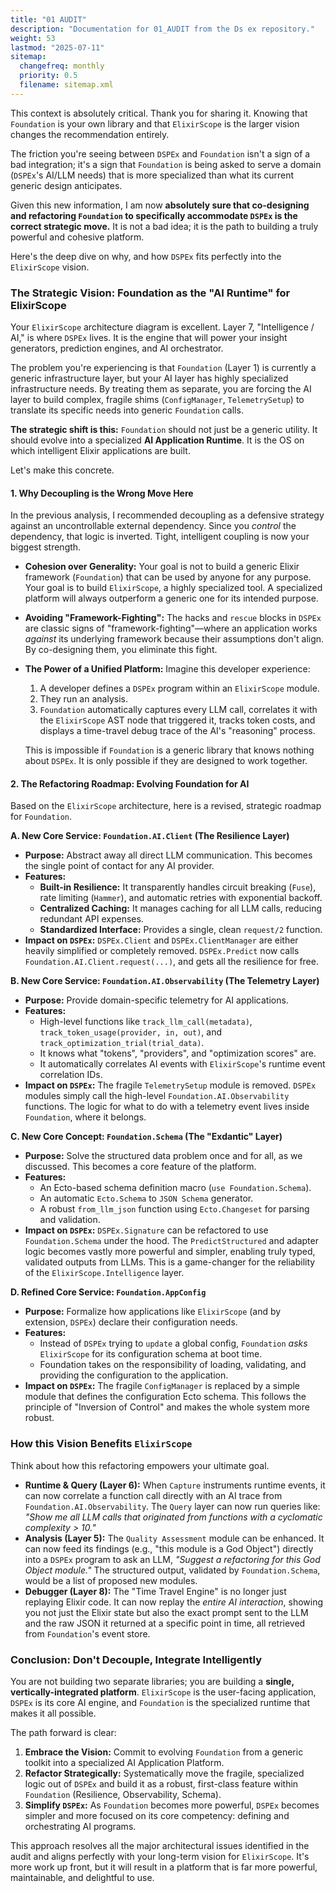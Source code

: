 ```yaml
---
title: "01 AUDIT"
description: "Documentation for 01_AUDIT from the Ds ex repository."
weight: 53
lastmod: "2025-07-11"
sitemap:
  changefreq: monthly
  priority: 0.5
  filename: sitemap.xml
---
```


This context is absolutely critical. Thank you for sharing it. Knowing that `Foundation` is your own library and that `ElixirScope` is the larger vision changes the recommendation entirely.

The friction you're seeing between `DSPEx` and `Foundation` isn't a sign of a bad integration; it's a sign that `Foundation` is being asked to serve a domain (`DSPEx`'s AI/LLM needs) that is more specialized than what its current generic design anticipates.

Given this new information, I am now **absolutely sure that co-designing and refactoring `Foundation` to specifically accommodate `DSPEx` is the correct strategic move.** It is not a bad idea; it is the path to building a truly powerful and cohesive platform.

Here's the deep dive on why, and how `DSPEx` fits perfectly into the `ElixirScope` vision.

### The Strategic Vision: Foundation as the "AI Runtime" for ElixirScope

Your `ElixirScope` architecture diagram is excellent. Layer 7, "Intelligence / AI," is where `DSPEx` lives. It is the engine that will power your insight generators, prediction engines, and AI orchestrator.

The problem you're experiencing is that `Foundation` (Layer 1) is currently a generic infrastructure layer, but your AI layer has highly specialized infrastructure needs. By treating them as separate, you are forcing the AI layer to build complex, fragile shims (`ConfigManager`, `TelemetrySetup`) to translate its specific needs into generic `Foundation` calls.

**The strategic shift is this:** `Foundation` should not just be a generic utility. It should evolve into a specialized **AI Application Runtime**. It is the OS on which intelligent Elixir applications are built.

Let's make this concrete.

#### 1. Why Decoupling is the Wrong Move Here

In the previous analysis, I recommended decoupling as a defensive strategy against an uncontrollable external dependency. Since you *control* the dependency, that logic is inverted. Tight, intelligent coupling is now your biggest strength.

*   **Cohesion over Generality:** Your goal is not to build a generic Elixir framework (`Foundation`) that can be used by anyone for any purpose. Your goal is to build `ElixirScope`, a highly specialized tool. A specialized platform will always outperform a generic one for its intended purpose.
*   **Avoiding "Framework-Fighting":** The hacks and `rescue` blocks in `DSPEx` are classic signs of "framework-fighting"—where an application works *against* its underlying framework because their assumptions don't align. By co-designing them, you eliminate this fight.
*   **The Power of a Unified Platform:** Imagine this developer experience:
    1.  A developer defines a `DSPEx` program within an `ElixirScope` module.
    2.  They run an analysis.
    3.  `Foundation` automatically captures every LLM call, correlates it with the `ElixirScope` AST node that triggered it, tracks token costs, and displays a time-travel debug trace of the AI's "reasoning" process.

    This is impossible if `Foundation` is a generic library that knows nothing about `DSPEx`. It is only possible if they are designed to work together.

#### 2. The Refactoring Roadmap: Evolving Foundation for AI

Based on the `ElixirScope` architecture, here is a revised, strategic roadmap for `Foundation`.

**A. New Core Service: `Foundation.AI.Client` (The Resilience Layer)**
*   **Purpose:** Abstract away all direct LLM communication. This becomes the single point of contact for any AI provider.
*   **Features:**
    *   **Built-in Resilience:** It transparently handles circuit breaking (`Fuse`), rate limiting (`Hammer`), and automatic retries with exponential backoff.
    *   **Centralized Caching:** It manages caching for all LLM calls, reducing redundant API expenses.
    *   **Standardized Interface:** Provides a single, clean `request/2` function.
*   **Impact on `DSPEx`:** `DSPEx.Client` and `DSPEx.ClientManager` are either heavily simplified or completely removed. `DSPEx.Predict` now calls `Foundation.AI.Client.request(...)`, and gets all the resilience for free.

**B. New Core Service: `Foundation.AI.Observability` (The Telemetry Layer)**
*   **Purpose:** Provide domain-specific telemetry for AI applications.
*   **Features:**
    *   High-level functions like `track_llm_call(metadata)`, `track_token_usage(provider, in, out)`, and `track_optimization_trial(trial_data)`.
    *   It knows what "tokens", "providers", and "optimization scores" are.
    *   It automatically correlates AI events with `ElixirScope`'s runtime event correlation IDs.
*   **Impact on `DSPEx`:** The fragile `TelemetrySetup` module is removed. `DSPEx` modules simply call the high-level `Foundation.AI.Observability` functions. The logic for what to do with a telemetry event lives inside `Foundation`, where it belongs.

**C. New Core Concept: `Foundation.Schema` (The "Exdantic" Layer)**
*   **Purpose:** Solve the structured data problem once and for all, as we discussed. This becomes a core feature of the platform.
*   **Features:**
    *   An Ecto-based schema definition macro (`use Foundation.Schema`).
    *   An automatic `Ecto.Schema` to `JSON Schema` generator.
    *   A robust `from_llm_json` function using `Ecto.Changeset` for parsing and validation.
*   **Impact on `DSPEx`:** `DSPEx.Signature` can be refactored to use `Foundation.Schema` under the hood. The `PredictStructured` and adapter logic becomes vastly more powerful and simpler, enabling truly typed, validated outputs from LLMs. This is a game-changer for the reliability of the `ElixirScope.Intelligence` layer.

**D. Refined Core Service: `Foundation.AppConfig`**
*   **Purpose:** Formalize how applications like `ElixirScope` (and by extension, `DSPEx`) declare their configuration needs.
*   **Features:**
    *   Instead of `DSPEx` trying to `update` a global config, `Foundation` *asks* `ElixirScope` for its configuration schema at boot time.
    *   Foundation takes on the responsibility of loading, validating, and providing the configuration to the application.
*   **Impact on `DSPEx`:** The fragile `ConfigManager` is replaced by a simple module that defines the configuration Ecto schema. This follows the principle of "Inversion of Control" and makes the whole system more robust.

### How this Vision Benefits `ElixirScope`

Think about how this refactoring empowers your ultimate goal.

*   **Runtime & Query (Layer 6):** When `Capture` instruments runtime events, it can now correlate a function call directly with an AI trace from `Foundation.AI.Observability`. The `Query` layer can now run queries like: *"Show me all LLM calls that originated from functions with a cyclomatic complexity > 10."*
*   **Analysis (Layer 5):** The `Quality Assessment` module can be enhanced. It can now feed its findings (e.g., "this module is a God Object") directly into a `DSPEx` program to ask an LLM, *"Suggest a refactoring for this God Object module."* The structured output, validated by `Foundation.Schema`, would be a list of proposed new modules.
*   **Debugger (Layer 8):** The "Time Travel Engine" is no longer just replaying Elixir code. It can now replay the *entire AI interaction*, showing you not just the Elixir state but also the exact prompt sent to the LLM and the raw JSON it returned at a specific point in time, all retrieved from `Foundation`'s event store.

### Conclusion: Don't Decouple, Integrate Intelligently

You are not building two separate libraries; you are building a **single, vertically-integrated platform**. `ElixirScope` is the user-facing application, `DSPEx` is its core AI engine, and `Foundation` is the specialized runtime that makes it all possible.

The path forward is clear:

1.  **Embrace the Vision:** Commit to evolving `Foundation` from a generic toolkit into a specialized AI Application Platform.
2.  **Refactor Strategically:** Systematically move the fragile, specialized logic out of `DSPEx` and build it as a robust, first-class feature within `Foundation` (Resilience, Observability, Schema).
3.  **Simplify `DSPEx`:** As `Foundation` becomes more powerful, `DSPEx` becomes simpler and more focused on its core competency: defining and orchestrating AI programs.

This approach resolves all the major architectural issues identified in the audit and aligns perfectly with your long-term vision for `ElixirScope`. It's more work up front, but it will result in a platform that is far more powerful, maintainable, and delightful to use.
